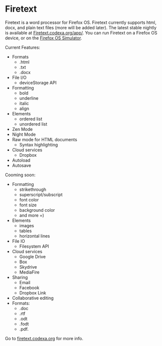 Firetext
========

Firetext is a word processor for Firefox OS.  Firetext currently supports html, docx, and plain text files (more will be added later).
The latest stable nightly is available at <a href="http://firetext.codexa.org/app/">Firetext.codexa.org/app/</a>.
You can run Firetext on a Firefox OS device, or on the <a href="https://addons.mozilla.org/en-US/firefox/addon/firefox-os-simulator/">Firefox OS Simulator</a>.

Current Features:
- Formats
  - .html
  - .txt
  - .docx
- File I/O
  - deviceStorage API
- Formatting
  - bold
  - underline
  - italic
  - align
- Elements
  - ordered list
  - unordered list
- Zen Mode
- Night Mode
- Raw mode for HTML documents
  - Syntax highlighting
- Cloud services
  - Dropbox
- Autoload
- Autosave

Cooming soon:
- Formatting
  - strikethrough
  - superscript/subscript
  - font color
  - font size
  - background color
  - and more =)
- Elements
  - images
  - tables
  - horizontal lines
- File IO
  - Filesystem API
- Cloud services
  - Google Drive
  - Box
  - Skydrive
  - MediaFire
- Sharing
  - Email
  - Facebook
  - Dropbox Link
- Collaborative editing
- Formats:
  - .doc
  - .rtf
  - .odt
  - .fodt
  - .pdf.

Go to <a href="http://firetext.codexa.org">firetext.codexa.org</a> for more info.
